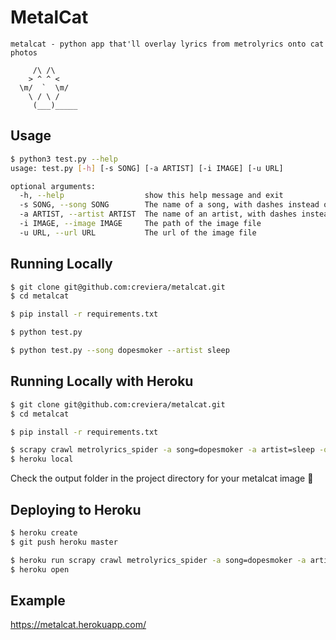 # MetalCat
```
metalcat - python app that'll overlay lyrics from metrolyrics onto cat photos

     /\ /\    
    > ^ ^ <
  \m/  `  \m/
    \ / \ /
     (___)_____
```

## Usage
```sh
$ python3 test.py --help
usage: test.py [-h] [-s SONG] [-a ARTIST] [-i IMAGE] [-u URL]

optional arguments:
  -h, --help                  show this help message and exit
  -s SONG, --song SONG        The name of a song, with dashes instead of spaces
  -a ARTIST, --artist ARTIST  The name of an artist, with dashes instead of spaces
  -i IMAGE, --image IMAGE     The path of the image file
  -u URL, --url URL           The url of the image file
```

## Running Locally

```sh
$ git clone git@github.com:creviera/metalcat.git
$ cd metalcat

$ pip install -r requirements.txt

$ python test.py

$ python test.py --song dopesmoker --artist sleep
```

## Running Locally with Heroku

```sh
$ git clone git@github.com:creviera/metalcat.git
$ cd metalcat

$ pip install -r requirements.txt

$ scrapy crawl metrolyrics_spider -a song=dopesmoker -a artist=sleep -o output/lyrics.json
$ heroku local
```

Check the output folder in the project directory for your metalcat image :metal:

## Deploying to Heroku

```sh
$ heroku create
$ git push heroku master

$ heroku run scrapy crawl metrolyrics_spider -a song=dopesmoker -a artist=sleep -o output/lyrics.json
$ heroku open
```

## Example

https://metalcat.herokuapp.com/
